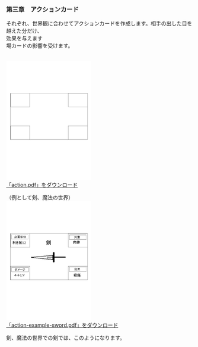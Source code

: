 <h3>第三章　アクションカード</h3>

<p>それぞれ、世界観に合わせてアクションカードを作成します。相手の出した目を越えた分だけ、<br />
効果を与えます<br />
場カードの影響を受けます。</p>

<p><br />
<a href="image/action.png"><img alt="action" title="action" src="image/action.png" width="230" height="320" border="0"  /></a><br />
<a href="files/action.pdf">「action.pdf」をダウンロード</a></p>

<p>（例として剣、魔法の世界）<br />
<a href="image/action-example-sword.png"><img alt="action-example-sword" title="action-example-sword" src="image/action-example-sword.png" width="230" height="320" border="0"  /></a><br />
<a href="files/action-example-sword.pdf">「action-example-sword.pdf」をダウンロード</a></p>

<p>剣、魔法の世界での剣では、このようになります。</p>
